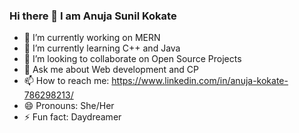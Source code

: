 ### Hi there 👋 I am Anuja Sunil Kokate


- 🔭 I’m currently working on MERN
- 🌱 I’m currently learning C++ and Java
- 👯 I’m looking to collaborate on Open Source Projects
- 💬 Ask me about Web development and CP
- 📫 How to reach me: https://www.linkedin.com/in/anuja-kokate-786298213/
- 😄 Pronouns: She/Her
- ⚡ Fun fact: Daydreamer
